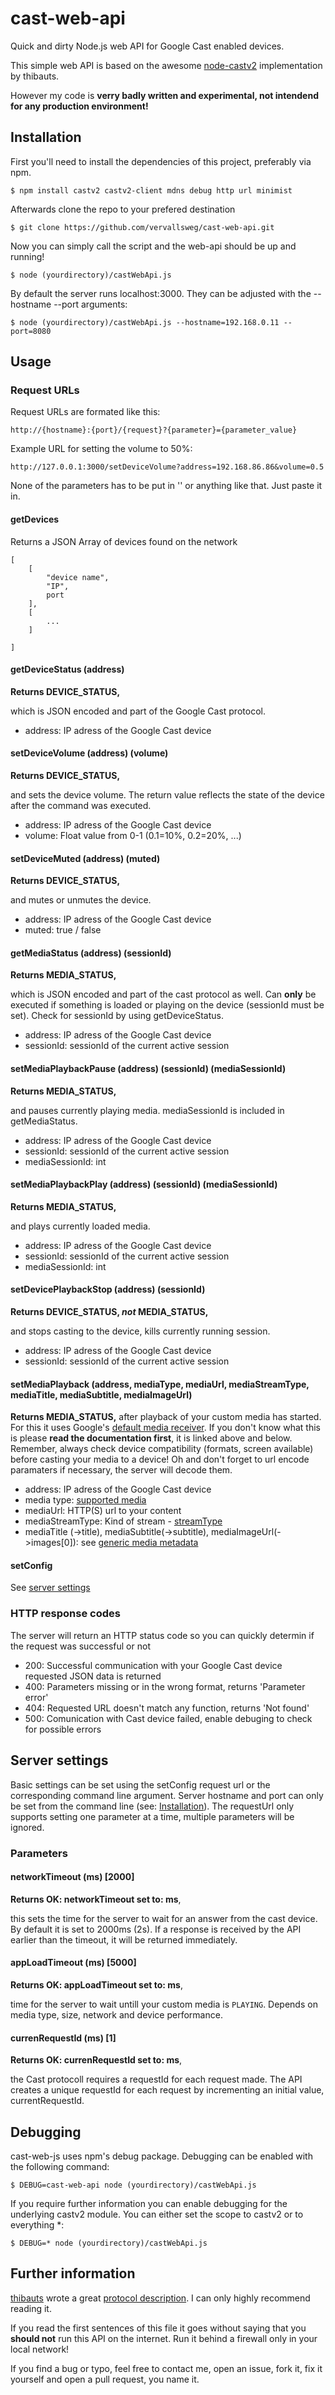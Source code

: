 # cast-web-api
Quick and dirty Node.js web API for Google Cast enabled devices.

This simple web API is based on the awesome [node-castv2](https://github.com/thibauts/node-castv2 "node-castv2") implementation by thibauts.

However my code is **verry badly written and experimental, not intendend for any production environment!**

## Installation

First you'll need to install the dependencies of this project, preferably via npm.

    $ npm install castv2 castv2-client mdns debug http url minimist

Afterwards clone the repo to your prefered destination

    $ git clone https://github.com/vervallsweg/cast-web-api.git

Now you can simply call the script and the web-api should be up and running!

    $ node (yourdirectory)/castWebApi.js

By default the server runs localhost:3000. They can be adjusted with the --hostname --port arguments:

	$ node (yourdirectory)/castWebApi.js --hostname=192.168.0.11 --port=8080

## Usage

### Request URLs

Request URLs are formated like this:

    http://{hostname}:{port}/{request}?{parameter}={parameter_value}

Example URL for setting the volume to 50%:

    http://127.0.0.1:3000/setDeviceVolume?address=192.168.86.86&volume=0.5

None of the parameters has to be put in '' or anything like that. Just paste it in.

#### getDevices
Returns a JSON Array of devices found on the network
``` 
[
	[
		"device name",
		"IP",
		port
	],
	[
		...
	]

]
```

#### getDeviceStatus (address)
**Returns DEVICE_STATUS,**

which is JSON encoded and part of the Google Cast protocol.
- address: IP adress of the Google Cast device

#### setDeviceVolume (address) (volume) 
**Returns DEVICE_STATUS,**

and sets the device volume. The return value reflects the state of the device after the command was executed.
- address: IP adress of the Google Cast device
- volume: Float value from 0-1 (0.1=10%, 0.2=20%, ...)

#### setDeviceMuted (address) (muted)
**Returns DEVICE_STATUS,**

and mutes or unmutes the device.
- address: IP adress of the Google Cast device
- muted: true / false

#### getMediaStatus (address) (sessionId)
**Returns MEDIA_STATUS,**

which is JSON encoded and part of the cast protocol as well. 
Can **only** be executed if something is loaded or playing on the device (sessionId must be set). Check for sessionId by using getDeviceStatus.
- address: IP adress of the Google Cast device
- sessionId: sessionId of the current active session

#### setMediaPlaybackPause (address) (sessionId) (mediaSessionId)
**Returns MEDIA_STATUS,**

and pauses currently playing media. mediaSessionId is included in getMediaStatus.
- address: IP adress of the Google Cast device
- sessionId: sessionId of the current active session
- mediaSessionId: int

#### setMediaPlaybackPlay (address) (sessionId) (mediaSessionId)
**Returns MEDIA_STATUS,**

and plays currently loaded media.
- address: IP adress of the Google Cast device
- sessionId: sessionId of the current active session
- mediaSessionId: int

#### setDevicePlaybackStop (address) (sessionId)
**Returns DEVICE_STATUS, *not* MEDIA_STATUS,**

and stops casting to the device, kills currently running session. 
- address: IP adress of the Google Cast device
- sessionId: sessionId of the current active session

#### setMediaPlayback (address, mediaType, mediaUrl, mediaStreamType, mediaTitle, mediaSubtitle, mediaImageUrl)
**Returns MEDIA_STATUS,**
after playback of your custom media has started. For this it uses Google's [default media receiver](https://developers.google.com/cast/docs/receiver_apps#default "Default Media Receiver"). If you don't know what this is please **read the documentation first**, it is linked above and below. Remember, always check device compatibility (formats, screen available) before casting your media to a device! Oh and don't forget to url encode paramaters if necessary, the server will decode them.
- address: IP adress of the Google Cast device
- media type: [supported media](https://developers.google.com/cast/docs/media "supported media")
- mediaUrl: HTTP(S) url to your content
- mediaStreamType: Kind of stream - [streamType](https://developers.google.com/cast/docs/reference/messages#MediaInformation "streamType")
- mediaTitle (->title), mediaSubtitle(->subtitle), mediaImageUrl(->images[0]): see [generic media metadata](https://developers.google.com/cast/docs/reference/messages#GenericMediaMetadata "generic media metadata")

#### setConfig
See [server settings](https://github.com/vervallsweg/cast-web-api/#Server_settings "server settings")

### HTTP response codes
The server will return an HTTP status code so you can quickly determin if the request was successful or not
- 200: Successful communication with your Google Cast device requested JSON data is returned
- 400: Parameters missing or in the wrong format, returns 'Parameter error'
- 404: Requested URL doesn't match any function, returns 'Not found'
- 500: Comunication with Cast device failed, enable debuging to check for possible errors

## Server settings
Basic settings can be set using the setConfig request url or the corresponding command line argument. Server hostname and port can only be set from the command line (see: [Installation](https://github.com/vervallsweg/cast-web-api/#installation "Installation")). The requestUrl only supports setting one parameter at a time, multiple parameters will be ignored.

### Parameters
#### networkTimeout (ms) [2000]
**Returns OK: networkTimeout set to: ms**,

this sets the time for the server to wait for an answer from the cast device. By default it is set to 2000ms (2s). If a response is received by the API earlier than the timeout, it will be returned immediately.

#### appLoadTimeout (ms) [5000]
**Returns OK: appLoadTimeout set to: ms**,

time for the server to wait untill your custom media is `PLAYING`. Depends on media type, size, network and device performance.

#### currenRequestId (ms) [1]
**Returns OK: currenRequestId set to: ms**,

the Cast protocoll requires a requestId for each request made. The API creates a unique requestId for each request by incrementing an initial value, currentRequestId.

## Debugging
cast-web-js uses npm's debug package. Debugging can be enabled with the following command:

    $ DEBUG=cast-web-api node (yourdirectory)/castWebApi.js

If you require further information you can enable debugging for the underlying castv2 module. You can either set the scope to castv2 or to everything *:

    $ DEBUG=* node (yourdirectory)/castWebApi.js

## Further information
[thibauts](https://github.com/thibauts "thibauts profile") wrote a great [protocol description](https://github.com/thibauts/node-castv2#protocol-description "protocol description"). I can only highly recommend reading it.

If you read the first sentences of this file it goes without saying that you **should not** run this API on the internet. Run it behind a firewall only in your local network!

If you find a bug or typo, feel free to contact me, open an issue, fork it, fix it yourself and open a pull request, you name it.